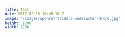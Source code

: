 ```yaml
---
title: Test
date: 2017-09-28 10:45:16 Z
image: "/images/openrov-trident-underwater-drone.jpg"
height: 1200
width: 1200
---
```


